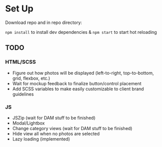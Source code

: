 # Set Up
Download repo and in repo directory:

`npm install` to install dev dependencies &
`npm start` to start hot reloading

## TODO

### HTML/SCSS
* Figure out how photos will be displayed (left-to-right, top-to-bottom, grid, flexbox, etc.)
* Wait for mockup feedback to finalize button/control placement
* Add SCSS variables to make easily customizable to client brand guidelines

### JS
* JSZip (wait for DAM stuff to be finished)
* Modal/Lightbox
* Change category views (wait for DAM stuff to be finished)
* Hide view all when no photos are selected
* Lazy loading (implemented)

